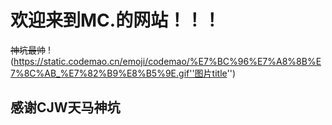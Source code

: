 # 欢迎来到MC.的网站！！！
~~神坑最帅~~
!(https://static.codemao.cn/emoji/codemao/%E7%BC%96%E7%A8%8B%E7%8C%AB_%E7%82%B9%E8%B5%9E.gif''图片title'')
## 感谢CJW天马神坑
